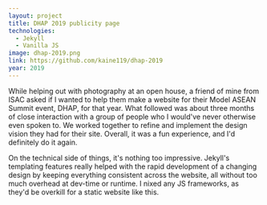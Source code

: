 ```yaml
---
layout: project
title: DHAP 2019 publicity page
technologies:
  - Jekyll
  - Vanilla JS
image: dhap-2019.png
link: https://github.com/kaine119/dhap-2019
year: 2019
---
```


While helping out with photography at an open house, a friend of mine from ISAC asked if I wanted to help them make a website for their Model ASEAN Summit event, DHAP, for that year. What followed was about three months of close interaction with a group of people who I would've never otherwise even spoken to. We worked together to refine and implement the design vision they had for their site. Overall, it was a fun experience, and I'd definitely do it again.

On the technical side of things, it's nothing too impressive. Jekyll's templating features really helped with the rapid development of a changing design by keeping everything consistent across the website, all without too much overhead at dev-time or runtime. I nixed any JS frameworks, as they'd be overkill for a static website like this.
